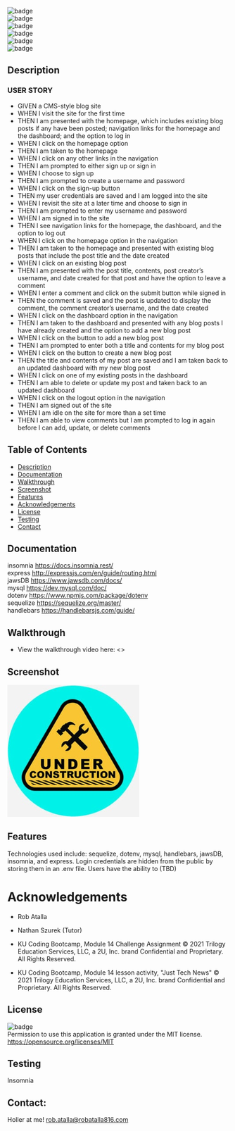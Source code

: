 
 ![badge](https://img.shields.io/github/languages/top/ratalla816/mvc-tech-blog)
  <br> 
  ![badge](https://img.shields.io/github/languages/count/ratalla816/mvc-tech-blog)
  <br>
  ![badge](https://img.shields.io/github/issues/ratalla816/mvc-tech-blog)
  <br>
  ![badge](https://img.shields.io/github/issues-closed/ratalla816/mvc-tech-blog)
  <br>
  ![badge](https://img.shields.io/github/last-commit/ratalla816/mvc-tech-blog)
  <br>
  ![badge](https://img.shields.io/badge/license-MIT-important)
  

 ## Description
  
  ### USER STORY

  * GIVEN a CMS-style blog site
  * WHEN I visit the site for the first time
  * THEN I am presented with the homepage, which includes existing blog posts if  any have been posted; navigation links for the homepage and the dashboard; and the option to log in
  * WHEN I click on the homepage option
  * THEN I am taken to the homepage
  * WHEN I click on any other links in the navigation
  * THEN I am prompted to either sign up or sign in
  * WHEN I choose to sign up
  * THEN I am prompted to create a username and password
  * WHEN I click on the sign-up button
  * THEN my user credentials are saved and I am logged into the site
  * WHEN I revisit the site at a later time and choose to sign in
  * THEN I am prompted to enter my username and password
  * WHEN I am signed in to the site
  * THEN I see navigation links for the homepage, the dashboard, and the option to log out
  * WHEN I click on the homepage option in the navigation
  * THEN I am taken to the homepage and presented with existing blog posts that include the post title and the date created
  * WHEN I click on an existing blog post
  * THEN I am presented with the post title, contents, post creator’s username, and date created for that post and have the option to leave a comment
  * WHEN I enter a comment and click on the submit button while signed in
  * THEN the comment is saved and the post is updated to display the comment, the comment creator’s username, and the date created
  * WHEN I click on the dashboard option in the navigation
  * THEN I am taken to the dashboard and presented with any blog posts I have already created and the option to add a new blog post
  * WHEN I click on the button to add a new blog post
  * THEN I am prompted to enter both a title and contents for my blog post
  * WHEN I click on the button to create a new blog post
  * THEN the title and contents of my post are saved and I am taken back to an updated dashboard with my new blog post
  * WHEN I click on one of my existing posts in the dashboard
  * THEN I am able to delete or update my post and taken back to an updated dashboard
  * WHEN I click on the logout option in the navigation
  * THEN I am signed out of the site
  * WHEN I am idle on the site for more than a set time
  * THEN I am able to view comments but I am prompted to log in again before I can add, update, or delete comments
   
  ## Table of Contents
  - [Description](#description)
  - [Documentation](#documentation)
  - [Walkthrough](#walkthrough)
  - [Screenshot](#screenshot)
  - [Features](#features)
  - [Acknowledgements](#acknowledgements)
  - [License](#license)
  - [Testing](#testing)
  - [Contact](#contact)

  ## Documentation
  insomnia <https://docs.insomnia.rest/>
  <br>
  express <http://expressjs.com/en/guide/routing.html>
  <br>
  jawsDB <https://www.jawsdb.com/docs/>
  <br>
  mysql <https://dev.mysql.com/doc/>
  <br>
  dotenv <https://www.npmjs.com/package/dotenv>
  <br>
  sequelize <https://sequelize.org/master/>
  <br>
  handlebars <https://handlebarsjs.com/guide/>
  

  ## Walkthrough

  * View the walkthrough video here: <>
  
  ## Screenshot
  ![Screenshot](public/assets/images/screenshot.png)

  ## Features
  Technologies used include: sequelize, dotenv, mysql, handlebars, jawsDB, insomnia, and express. 
  Login credentials are hidden from the public by storing them in an .env file. 
  Users have the ability to (TBD)
  
  # Acknowledgements
  
  * Rob Atalla
  
  * Nathan Szurek (Tutor)
  
  * KU Coding Bootcamp, Module 14 Challenge Assignment © 2021 Trilogy Education Services, LLC, a 2U, Inc. brand Confidential and Proprietary.
  All Rights Reserved.

  * KU Coding Bootcamp, Module 14 lesson activity, "Just Tech News" © 2021 Trilogy Education Services, LLC, a 2U, Inc. brand Confidential and Proprietary.
  All Rights Reserved.
  
    
  ## License
  ![badge](https://img.shields.io/badge/license-MIT-important)
  <br>
  Permission to use this application is granted under the MIT license. <https://opensource.org/licenses/MIT>


  ## Testing
  Insomnia

  ## Contact:
  Holler at me! <a href="mailto:rob.atalla@robatalla816.com">rob.atalla@robatalla816.com</a>